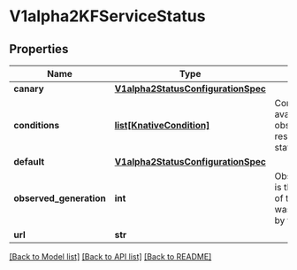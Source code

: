 # V1alpha2KFServiceStatus

## Properties
Name | Type | Description | Notes
------------ | ------------- | ------------- | -------------
**canary** | [**V1alpha2StatusConfigurationSpec**](V1alpha2StatusConfigurationSpec.md) |  | [optional] 
**conditions** | [**list[KnativeCondition]**](KnativeCondition.md) | Conditions the latest available observations of a resource&#39;s current state. | [optional] 
**default** | [**V1alpha2StatusConfigurationSpec**](V1alpha2StatusConfigurationSpec.md) |  | [optional] 
**observed_generation** | **int** | ObservedGeneration is the &#39;Generation&#39; of the Service that was last processed by the controller. | [optional] 
**url** | **str** |  | [optional] 

[[Back to Model list]](../README.md#documentation-for-models) [[Back to API list]](../README.md#documentation-for-api-endpoints) [[Back to README]](../README.md)


